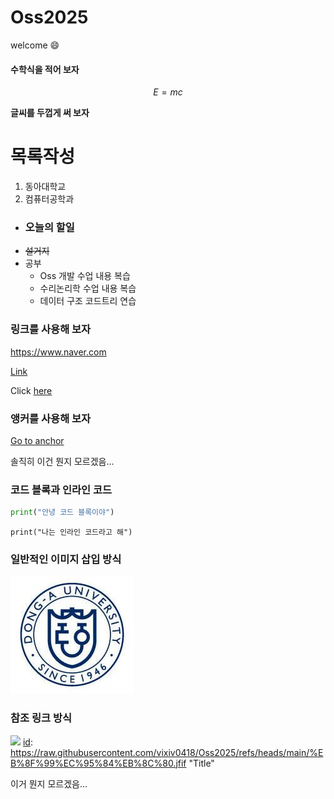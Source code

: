 # Oss2025
welcome 😄
#### 수학식을 적어 보자

$$
E=mc
$$

**글씨를 두껍게 써 보자**

# 목록작성
1. 동아대학교
2. 컴퓨터공학과

+ ### 오늘의 할일
- ~~설거지~~
- 공부
  - Oss 개발 수업 내용 복습
  - 수리논리학 수업 내용 복습
  - 데이터 구조 코드트리 연습

### 링크를 사용해 보자
https://www.naver.com

[Link](https://www.naver.com "네이버")

Click [here][id] 

[id]: https://www.naver.com

### 앵커를 사용해 보자
<a id="anchor"></a>
[Go to anchor](#anchor)

솔직히 이건 뭔지 모르겠음...

### 코드 블록과 인라인 코드
```python
print("안녕 코드 블록이야")
```
`print("나는 인라인 코드라고 해")`

### 일반적인 이미지 삽입 방식
![이미지가 안 보여요](https://raw.githubusercontent.com/vixiv0418/Oss2025/refs/heads/main/%EB%8F%99%EC%95%84%EB%8C%80.jfif "동아대 로고")

### 참조 링크 방식
![][id]
[id]: https://raw.githubusercontent.com/vixiv0418/Oss2025/refs/heads/main/%EB%8F%99%EC%95%84%EB%8C%80.jfif "Title"

이거 뭔지 모르겠음...


